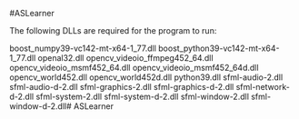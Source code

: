 #ASLearner

The following DLLs are required for the program to run:

boost_numpy39-vc142-mt-x64-1_77.dll
boost_python39-vc142-mt-x64-1_77.dll
openal32.dll
opencv_videoio_ffmpeg452_64.dll
opencv_videoio_msmf452_64.dll
opencv_videoio_msmf452_64d.dll
opencv_world452.dll
opencv_world452d.dll
python39.dll
sfml-audio-2.dll
sfml-audio-d-2.dll
sfml-graphics-2.dll
sfml-graphics-d-2.dll
sfml-network-d-2.dll
sfml-system-2.dll
sfml-system-d-2.dll
sfml-window-2.dll
sfml-window-d-2.dll#   A S L e a r n e r  
 